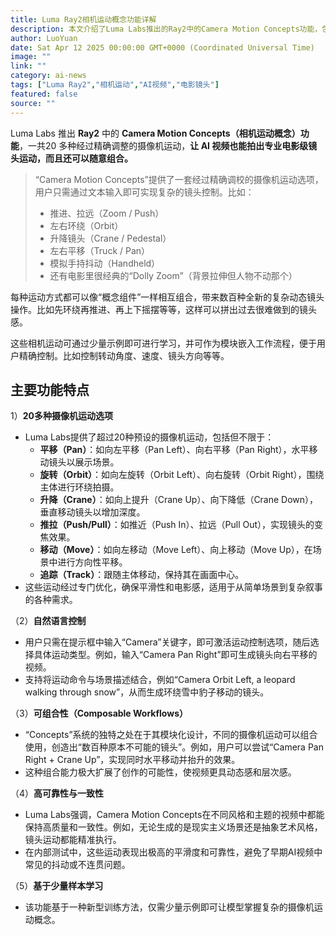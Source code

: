 ```yaml
---
title: Luma Ray2相机运动概念功能详解
description: 本文介绍了Luma Labs推出的Ray2中的Camera Motion Concepts功能，包括20多种经过精确调整的摄像机运动，让AI视频也能拍出专业电影级镜头运动。
author: LuoYuan
date: Sat Apr 12 2025 00:00:00 GMT+0000 (Coordinated Universal Time)
image: ""
link: ""
category: ai-news
tags: ["Luma Ray2","相机运动","AI视频","电影镜头"]
featured: false
source: ""
---
```


Luma Labs 推出 **Ray2** 中的 **Camera Motion Concepts（相机运动概念）功能**，一共20 多种经过精确调整的摄像机运动，**让 AI 视频也能拍出专业电影级镜头运动，而且还可以随意组合。**

> “Camera Motion Concepts”提供了一套经过精确调校的摄像机运动选项，用户只需通过文本输入即可实现复杂的镜头控制。比如：
>
> - 推进、拉远（Zoom / Push）
> - 左右环绕（Orbit）
> - 升降镜头（Crane / Pedestal）
> - 左右平移（Truck / Pan）
> - 模拟手持抖动（Handheld）
> - 还有电影里很经典的“Dolly Zoom”（背景拉伸但人物不动那个）

每种运动方式都可以像“概念组件”一样相互组合，带来数百种全新的复杂动态镜头操作。比如先环绕再推进、再上下摇摆等等，这样可以拼出过去很难做到的镜头感。

这些相机运动可通过少量示例即可进行学习，并可作为模块嵌入工作流程，便于用户精确控制。比如控制转动角度、速度、镜头方向等等。

## **主要功能特点**

1）**20多种摄像机运动选项**

- Luma Labs提供了超过20种预设的摄像机运动，包括但不限于：
  - **平移（Pan）**：如向左平移（Pan Left）、向右平移（Pan Right），水平移动镜头以展示场景。
  - **旋转（Orbit）**：如向左旋转（Orbit Left）、向右旋转（Orbit Right），围绕主体进行环绕拍摄。
  - **升降（Crane）**：如向上提升（Crane Up）、向下降低（Crane Down），垂直移动镜头以增加深度。
  - **推拉（Push/Pull）**：如推近（Push In）、拉远（Pull Out），实现镜头的变焦效果。
  - **移动（Move）**：如向左移动（Move Left）、向上移动（Move Up），在场景中进行方向性平移。
  - **追踪（Track）**：跟随主体移动，保持其在画面中心。
- 这些运动经过专门优化，确保平滑性和电影感，适用于从简单场景到复杂叙事的各种需求。

（2）**自然语言控制**

- 用户只需在提示框中输入“Camera”关键字，即可激活运动控制选项，随后选择具体运动类型。例如，输入“Camera Pan Right”即可生成镜头向右平移的视频。
- 支持将运动命令与场景描述结合，例如“Camera Orbit Left, a leopard walking through snow”，从而生成环绕雪中豹子移动的镜头。

（3）**可组合性（Composable Workflows）**

- “Concepts”系统的独特之处在于其模块化设计，不同的摄像机运动可以组合使用，创造出“数百种原本不可能的镜头”。例如，用户可以尝试“Camera Pan Right + Crane Up”，实现同时水平移动并抬升的效果。
- 这种组合能力极大扩展了创作的可能性，使视频更具动态感和层次感。

（4）**高可靠性与一致性**

- Luma Labs强调，Camera Motion Concepts在不同风格和主题的视频中都能保持高质量和一致性。例如，无论生成的是现实主义场景还是抽象艺术风格，镜头运动都能精准执行。
- 在内部测试中，这些运动表现出极高的平滑度和可靠性，避免了早期AI视频中常见的抖动或不连贯问题。

（5）**基于少量样本学习**

- 该功能基于一种新型训练方法，仅需少量示例即可让模型掌握复杂的摄像机运动概念。